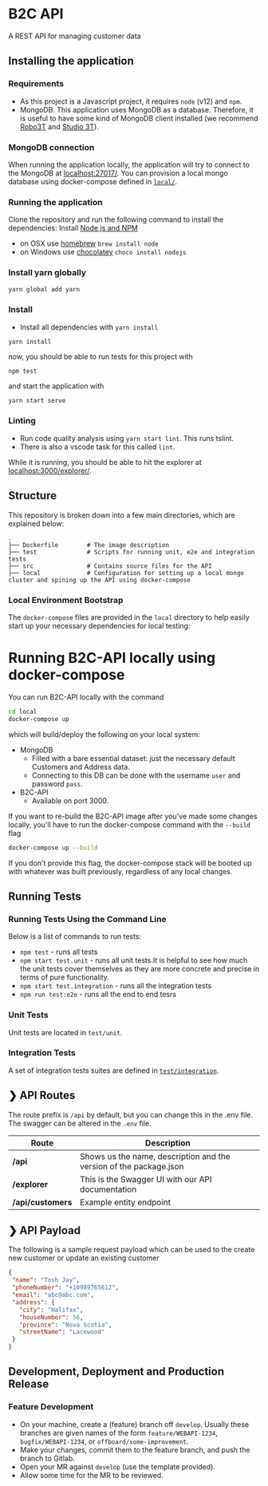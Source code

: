 # B2C API
A REST API for managing customer data
## Installing the application
### Requirements
- As this project is a Javascript project, it requires `node` (v12) and `npm`.
- MongoDB. This application uses MongoDB as a database. Therefore, it is useful to have some kind of MongoDB client installed (we recommend [Robo3T](https://robomongo.org) and [Studio 3T](https://studio3t.com/download/)).


### MongoDB connection
When running the application locally, the application will try to connect to the MongoDB at [localhost:27017/](http://localhost:27017/).
You can provision a local mongo database using docker-compose defined in [`local/`](local/).



### Running the application

Clone the repository and run the following command to install the dependencies:
Install [Node.js and NPM](https://nodejs.org/en/download/)

- on OSX use [homebrew](http://brew.sh) `brew install node`
- on Windows use [chocolatey](https://chocolatey.org/) `choco install nodejs`

### Install yarn globally

```bash
yarn global add yarn
```


### Install

- Install all dependencies with `yarn install`

```
yarn install
```
now, you should be able to run tests for this project with
```
npm test
```
and start the application with

```bash
yarn start serve
```


### Linting

- Run code quality analysis using `yarn start lint`. This runs tslint.
- There is also a vscode task for this called `lint`.


While it is running, you should be able to hit the explorer at [localhost:3000/explorer/](http://localhost:3000/explorer/).


## Structure
This repository is broken down into a few main directories, which are explained below:
```
.
├── Dockerfile        # The image description
├── test              # Scripts for running unit, e2e and integration tests
├── src               # Contains source files for the API
├── local             # Configuration for setting up a local mongo cluster and spining up the API using docker-compose

```

### Local Environment Bootstrap
The `docker-compose` files are provided in the `local` directory to help easily start up your necessary dependencies for local testing:

# Running B2C-API locally using docker-compose
You can run B2C-API locally with the command
```bash
cd local
docker-compose up
```
which will build/deploy the following on your local system:
- MongoDB
  - Filled with a bare essential dataset: just the necessary default Customers and Address data.
  - Connecting to this DB can be done with the username `user` and password `pass`.
- B2C-API
  - Available on port 3000.

If you want to re-build the B2C-API image after you've made some changes locally, you'll have to run the docker-compose command with the `--build` flag
```bash
docker-compose up --build
```
If you don't provide this flag, the docker-compose stack will be booted up with whatever was built previously, regardless of any local changes.


## Running Tests
### Running Tests Using the Command Line
Below is a list of commands to run tests:
- `npm test` - runs all tests
- `npm start test.unit` - runs all unit tests.It is helpful to see how much the unit tests cover themselves as they are more concrete and precise in
terms of pure functionality.
- `npm start test.integration` - runs all the integration tests
- `npm run test:e2e` - runs all the end to end tesrs


### Unit Tests
Unit tests are located in `test/unit`. 

### Integration Tests
A set of integration tests suites are defined in [`test/integration`](test/integration). 

## ❯ API Routes

The route prefix is `/api` by default, but you can change this in the .env file.
The swagger can be altered in the `.env` file.

| Route          | Description |
| -------------- | ----------- |
| **/api**       | Shows us the name, description and the version of the package.json |
| **/explorer**   | This is the Swagger UI with our API documentation |
| **/api/customers** | Example entity endpoint |


## ❯ API Payload
   The following is a sample request payload which can be used to the create new customer or update an existing customer
   ```json
{
    "name": "Tosh Jay",
    "phoneNumber": "+10989765612",
    "email": "abc@abc.com",
    "address": {
      "city": "Halifax",
      "houseNumber": 56,
      "province": "Nova Scotia",
      "streetName": "Lacewood"
    }
  }
```

## Development, Deployment and Production Release
### Feature Development
- On your machine, create a (feature) branch off `develop`. Usually these branches are given names of the form `feature/WEBAPI-1234`, `bugfix/WEBAPI-1234`, or `offboard/some-improvement`.
- Make your changes, commit them to the feature branch, and push the branch to Gitlab.
- Open your MR against `develop` (use the template provided).
- Allow some time for the MR to be reviewed.


